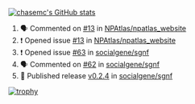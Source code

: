 [![chasemc's GitHub stats](https://github-readme-stats.vercel.app/api?username=chasemc)](https://github.com/anuraghazra/github-readme-stats)


<!--START_SECTION:activity-->
1. 🗣 Commented on [#13](https://github.com/NPAtlas/npatlas_website/issues/13) in [NPAtlas/npatlas_website](https://github.com/NPAtlas/npatlas_website)
2. ❗ Opened issue [#13](https://github.com/NPAtlas/npatlas_website/issues/13) in [NPAtlas/npatlas_website](https://github.com/NPAtlas/npatlas_website)
3. ❗ Opened issue [#63](https://github.com/socialgene/sgnf/issues/63) in [socialgene/sgnf](https://github.com/socialgene/sgnf)
4. 🗣 Commented on [#62](https://github.com/socialgene/sgnf/issues/62) in [socialgene/sgnf](https://github.com/socialgene/sgnf)
5. 🚀 Published release [v0.2.4](https://github.com/v0.2.4) in [socialgene/sgnf](https://github.com/socialgene/sgnf)
<!--END_SECTION:activity-->
[![trophy](https://github-profile-trophy.vercel.app/?username=chasemc)](https://github.com/ryo-ma/github-profile-trophy)


